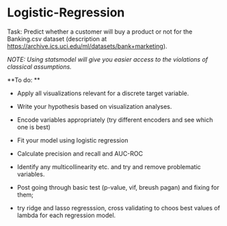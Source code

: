 # Logistic-Regression

Task: Predict whether a customer will buy a product or not for the Banking.csv dataset (description at https://archive.ics.uci.edu/ml/datasets/bank+marketing). 

*NOTE: Using statsmodel will give you easier access to the violations of classical assumptions.* 

**To do: **

- Apply all visualizations relevant for a discrete target variable. 
- Write your hypothesis based on visualization analyses. 
- Encode variables appropriately (try different encoders and see which one is best)
- Fit your model using logistic regression
- Calculate precision and recall and AUC-ROC

- Identify any multicollinearity etc. and try and remove problematic variables.
- Post going through basic test (p-value, vif, breush pagan) and fixing for them;
- try ridge and lasso regresssion, cross validating to choos best values of lambda for each regression model. 


